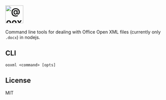# <img alt="@ooxml-tools/cli" height="56" src="https://github.com/user-attachments/assets/66c6fc99-7a0f-466a-92e4-b54051cd7e44" />
Command line tools for dealing with Office Open XML files (currently only `.docx`) in nodejs.

## CLI

```
ooxml <command> [opts]
```


## License
MIT


